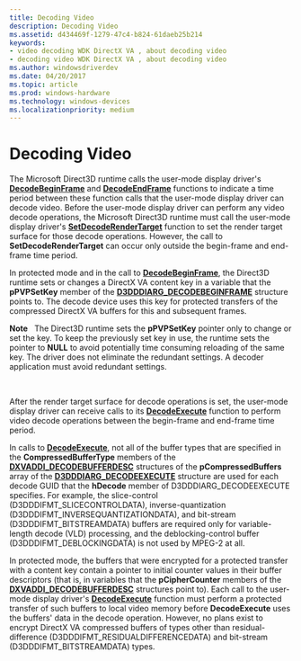 ```yaml
---
title: Decoding Video
description: Decoding Video
ms.assetid: d434469f-1279-47c4-b824-61daeb25b214
keywords:
- video decoding WDK DirectX VA , about decoding video
- decoding video WDK DirectX VA , about decoding video
ms.author: windowsdriverdev
ms.date: 04/20/2017
ms.topic: article
ms.prod: windows-hardware
ms.technology: windows-devices
ms.localizationpriority: medium
---
```


# Decoding Video


The Microsoft Direct3D runtime calls the user-mode display driver's [**DecodeBeginFrame**](https://msdn.microsoft.com/library/windows/hardware/ff551802) and [**DecodeEndFrame**](https://msdn.microsoft.com/library/windows/hardware/ff551805) functions to indicate a time period between these function calls that the user-mode display driver can decode video. Before the user-mode display driver can perform any video decode operations, the Microsoft Direct3D runtime must call the user-mode display driver's [**SetDecodeRenderTarget**](https://msdn.microsoft.com/library/windows/hardware/ff569530) function to set the render target surface for those decode operations. However, the call to **SetDecodeRenderTarget** can occur only outside the begin-frame and end-frame time period.

In protected mode and in the call to [**DecodeBeginFrame**](https://msdn.microsoft.com/library/windows/hardware/ff551802), the Direct3D runtime sets or changes a DirectX VA content key in a variable that the **pPVPSetKey** member of the [**D3DDDIARG\_DECODEBEGINFRAME**](https://msdn.microsoft.com/library/windows/hardware/ff542987) structure points to. The decode device uses this key for protected transfers of the compressed DirectX VA buffers for this and subsequent frames.

**Note**   The Direct3D runtime sets the **pPVPSetKey** pointer only to change or set the key. To keep the previously set key in use, the runtime sets the pointer to **NULL** to avoid potentially time consuming reloading of the same key. The driver does not eliminate the redundant settings. A decoder application must avoid redundant settings.

 

After the render target surface for decode operations is set, the user-mode display driver can receive calls to its [**DecodeExecute**](https://msdn.microsoft.com/library/windows/hardware/ff551808) function to perform video decode operations between the begin-frame and end-frame time period.

In calls to [**DecodeExecute**](https://msdn.microsoft.com/library/windows/hardware/ff551808), not all of the buffer types that are specified in the **CompressedBufferType** members of the [**DXVADDI\_DECODEBUFFERDESC**](https://msdn.microsoft.com/library/windows/hardware/ff562896) structures of the **pCompressedBuffers** array of the [**D3DDDIARG\_DECODEEXECUTE**](https://msdn.microsoft.com/library/windows/hardware/ff543001) structure are used for each decode GUID that the **hDecode** member of D3DDDIARG\_DECODEEXECUTE specifies. For example, the slice-control (D3DDDIFMT\_SLICECONTROLDATA), inverse-quantization (D3DDDIFMT\_INVERSEQUANTIZATIONDATA), and bit-stream (D3DDDIFMT\_BITSTREAMDATA) buffers are required only for variable-length decode (VLD) processing, and the deblocking-control buffer (D3DDDIFMT\_DEBLOCKINGDATA) is not used by MPEG-2 at all.

In protected mode, the buffers that were encrypted for a protected transfer with a content key contain a pointer to initial counter values in their buffer descriptors (that is, in variables that the **pCipherCounter** members of the [**DXVADDI\_DECODEBUFFERDESC**](https://msdn.microsoft.com/library/windows/hardware/ff562896) structures point to). Each call to the user-mode display driver's [**DecodeExecute**](https://msdn.microsoft.com/library/windows/hardware/ff551808) function must perform a protected transfer of such buffers to local video memory before **DecodeExecute** uses the buffers' data in the decode operation. However, no plans exist to encrypt DirectX VA compressed buffers of types other than residual-difference (D3DDDIFMT\_RESIDUALDIFFERENCEDATA) and bit-stream (D3DDDIFMT\_BITSTREAMDATA) types.

 

 





